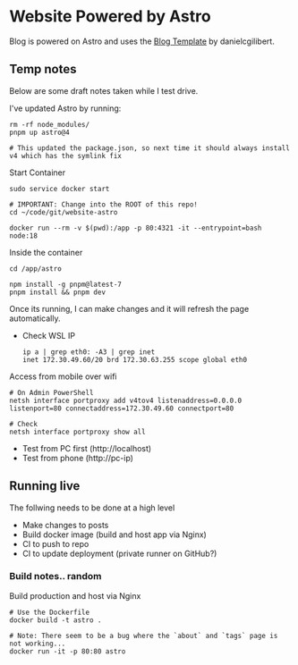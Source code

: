# Website Powered by Astro
Blog is powered on Astro and uses the [Blog Template](https://github.com/danielcgilibert/blog-template) by danielcgilibert.

## Temp notes
Below are some draft notes taken while I test drive.

I've updated Astro by running:
```
rm -rf node_modules/
pnpm up astro@4

# This updated the package.json, so next time it should always install v4 which has the symlink fix
```

Start Container
```
sudo service docker start

# IMPORTANT: Change into the ROOT of this repo!
cd ~/code/git/website-astro

docker run --rm -v $(pwd):/app -p 80:4321 -it --entrypoint=bash node:18
```

Inside the container
```
cd /app/astro

npm install -g pnpm@latest-7
pnpm install && pnpm dev
```

Once its running, I can make changes and it will refresh the page automatically.

- Check WSL IP
    ```
    ip a | grep eth0: -A3 | grep inet
    inet 172.30.49.60/20 brd 172.30.63.255 scope global eth0
    ```

Access from mobile over wifi
```
# On Admin PowerShell
netsh interface portproxy add v4tov4 listenaddress=0.0.0.0 listenport=80 connectaddress=172.30.49.60 connectport=80

# Check
netsh interface portproxy show all
```

- Test from PC first (http://localhost)
- Test from phone (http://pc-ip)


## Running live
The follwing needs to be done at a high level

- Make changes to posts
- Build docker image (build and host app via Nginx)
- CI to push to repo
- CI to update deployment (private runner on GitHub?)

### Build notes.. random
Build production and host via Nginx


```
# Use the Dockerfile
docker build -t astro .

# Note: There seem to be a bug where the `about` and `tags` page is not working...
docker run -it -p 80:80 astro
```

